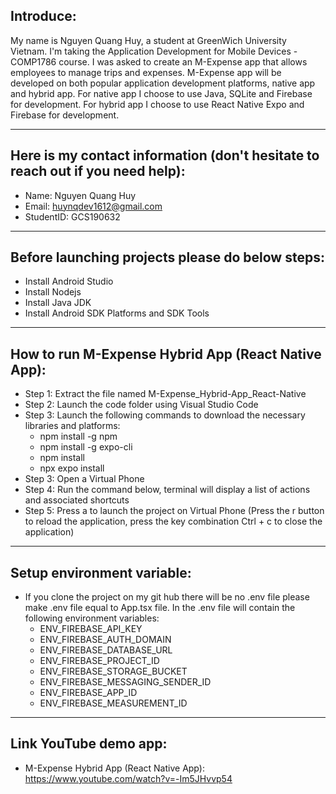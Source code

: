 ## Introduce:
My name is Nguyen Quang Huy, a student at GreenWich University Vietnam. I'm taking the Application Development for Mobile Devices - COMP1786 course. I was asked to create an M-Expense app that allows employees to manage trips and expenses. M-Expense app will be developed on both popular application development platforms, native app and hybrid app.
For native app I choose to use Java, SQLite and Firebase for development. For hybrid app I choose to use React Native Expo and Firebase for development.

---
## Here is my contact information (don't hesitate to reach out if you need help):
- Name: Nguyen Quang Huy
- Email: huynqdev1612@gmail.com
- StudentID: GCS190632
---
## Before launching projects please do below steps:
- Install Android Studio
- Install Nodejs
- Install Java JDK
- Install Android SDK Platforms and SDK Tools 
---
## How to run M-Expense Hybrid App (React Native App):
- Step 1: Extract the file named M-Expense_Hybrid-App_React-Native
- Step 2: Launch the code folder using Visual Studio Code
- Step 3: Launch the following commands to download the necessary libraries and platforms:
  + npm install -g npm
  + npm install -g expo-cli
  + npm install
  + npx expo install
- Step 3: Open a Virtual Phone
- Step 4: Run the command below, terminal will display a list of actions and associated shortcuts
- Step 5: Press a to launch the project on Virtual Phone (Press the r button to reload the application, press the key combination Ctrl + c to close the application)
---
## Setup environment variable:
- If you clone the project on my git hub there will be no .env file please make .env file equal to App.tsx file. In the .env file will contain the following environment variables:
  + ENV_FIREBASE_API_KEY
  + ENV_FIREBASE_AUTH_DOMAIN
  + ENV_FIREBASE_DATABASE_URL
  + ENV_FIREBASE_PROJECT_ID 
  + ENV_FIREBASE_STORAGE_BUCKET
  + ENV_FIREBASE_MESSAGING_SENDER_ID
  + ENV_FIREBASE_APP_ID 
  + ENV_FIREBASE_MEASUREMENT_ID
---
## Link YouTube demo app:
- M-Expense Hybrid App (React Native App): https://www.youtube.com/watch?v=-Im5JHvvp54